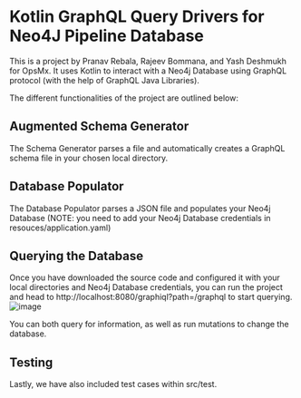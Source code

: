 # Kotlin GraphQL Query Drivers for Neo4J Pipeline Database
This is a project by Pranav Rebala, Rajeev Bommana, and Yash Deshmukh for OpsMx. It uses Kotlin to interact with a Neo4j Database using GraphQL protocol (with the help of GraphQL Java Libraries). 

The different functionalities of the project are outlined below:

## Augmented Schema Generator
The Schema Generator parses a file and automatically creates a GraphQL schema file in your chosen local directory.

## Database Populator
The Database Populator parses a JSON file and populates your Neo4j Database (NOTE: you need to add your Neo4j Database credentials in resouces/application.yaml)

## Querying the Database 
Once you have downloaded the source code and configured it with your local directories and Neo4j Database credentials, you can run the project and head to http://localhost:8080/graphiql?path=/graphql to start querying.
![image](https://user-images.githubusercontent.com/108049514/182973192-a4d9d1d2-b59a-4d51-a35c-65ba1c1ae159.png)

You can both query for information, as well as run mutations to change the database. 

## Testing
Lastly, we have also included test cases within src/test. 
